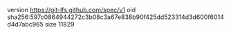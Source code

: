 version https://git-lfs.github.com/spec/v1
oid sha256:597c0864944272c3b08c3a67e838b90f425dd523314d3d600f6014d4d7abc965
size 11829
